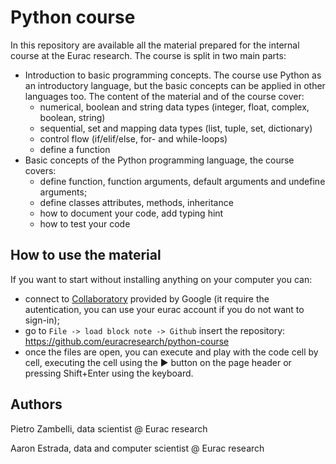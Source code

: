 # Python course

In this repository are available all the material prepared for the internal course at the Eurac research.
The course is split in two main parts:
* Introduction to basic programming concepts. The course use Python as an introductory language, but the basic concepts can be applied in other languages too. The content of the material and of the course cover:
    * numerical, boolean and string data types (integer, float, complex, boolean, string)
    * sequential, set and mapping data types (list, tuple, set, dictionary)
    * control flow (if/elif/else, for- and while-loops)
    * define a function
* Basic concepts of the Python programming language, the course covers:
    * define function, function arguments, default arguments and undefine arguments;
    * define classes attributes, methods, inheritance
    * how to document your code, add typing hint
    * how to test your code

## How to use the material

If you want to start without installing anything on your computer you can:
* connect to [Collaboratory](https://colab.research.google.com/notebooks/intro.ipynb) provided by Google (it require the autentication, you can use your eurac account if you do not want to sign-in);
* go to `File -> load block note -> Github` insert the repository: https://github.com/euracresearch/python-course
* once the files are open, you can execute and play with the code cell by cell, executing the cell using the ▶ button on the page header or pressing Shift+Enter using the keyboard.

## Authors

Pietro Zambelli, data scientist @ Eurac research

Aaron Estrada, data and computer scientist @ Eurac research

